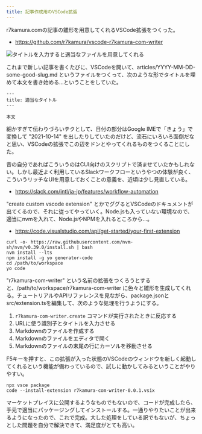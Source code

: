 ```yaml
---
title: 記事作成用のVSCode拡張
---
```


r7kamura.comの記事の雛形を用意してくれるVSCode拡張をつくった。

- https://github.com/r7kamura/vscode-r7kamura-com-writer

![](https://i.imgur.com/I0o4f73h.png "タイトルを入力すると適当なファイルを用意してくれる")

これまで新しい記事を書くたびに、VSCodeを開いて、articles/YYYY-MM-DD-some-good-slug.md というファイルをつくって、次のような形でタイトルを埋めて本文を書き始める…ということをしていた。

```
---
title: 適当なタイトル
---

本文
```

細かすぎて伝わりづらいテクとして、日付の部分はGoogle IMEで「きょう」で変換して "2021-10-14" を出したりしていたのだけど、流石にいろいろ面倒だなと思い、VSCodeの拡張でこの辺をドンとやってくれるものをつくることにした。

昔の自分であればこういうのはCUI向けのスクリプトで済ませていたかもしれない。しかし最近よく利用しているSlackワークフローというやつの体験が良く、こういうリッチなUIを用意しておくことの意義を、近頃は少し見直している。

- https://slack.com/intl/ja-jp/features/workflow-automation

"create custom vscode extension" とかでググるとVSCodeのドキュメントが出てくるので、それに従ってやっていく。Node.jsも入っていない環境なので、適当にnvmを入れて、Node.jsやNPMを入れるところから…。

- https://code.visualstudio.com/api/get-started/your-first-extension

```
curl -o- https://raw.githubusercontent.com/nvm-sh/nvm/v0.39.0/install.sh | bash
nvm install --lts
npm install -g yo generator-code
cd /path/to/workspace
yo code
```

"r7kamura-com-writer" という名前の拡張をつくろうとすると、/path/to/workspace/r7kamura-com-writer に色々と雛形を生成してくれる。チュートリアルやAPIリファレンスを見ながら、package.jsonとsrc/extension.tsを編集して、次のような処理を行うようにする。

1. `r7kamura-com-writer.create` コマンドが実行されたときに反応する
2. URLに使う識別子とタイトルを入力させる
3. Markdownのファイルを作成する
4. Markdownのファイルをエディタで開く
5. Markdownのファイルの末尾の行にカーソルを移動させる

F5キーを押すと、この拡張が入った状態のVSCodeのウィンドウを新しく起動してくれるという機能が備わっているので、試しに動かしてみるということがやりやすい。

```
npx vsce package
code --install-extension r7kamura-com-writer-0.0.1.vsix
```

マーケットプレイスに公開するようなものでもないので、コードが完成したら、手元で適当にパッケージングしてインストールする。一通りやりたいことが出来るようになったので、これで完成。大した処理をしている訳でもないが、ちょっとした問題を自分で解決できて、満足度がとても高い。
